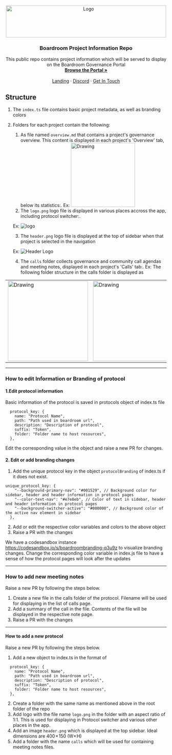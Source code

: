 <br />
<p align="center">
  <a href="http://app.boardroom.info/">
    <img src="https://i.ibb.co/tBt9dLq/transparentblacktextsmall.png" alt="Logo" width="500" height="100">
  </a>

  <h3 align="center">Boardroom Project Information Repo</h3>

  <p align="center">
    This public repo contains project information which will be served to display on the Boardroom Governance Portal
    <br />
    <a href="http://app.boardroom.info/"><strong>Browse the Portal »</strong></a>
    <br />
    <br />
    <a href="http://boardroom.info/">Landing</a>
    ·
    <a href="https://discord.com/invite/tgrTFg9">Discord</a>
    ·
    <a href="https://discord.com/invite/tgrTFg9">Get In Touch</a>
  </p>
</p>

## **Structure**
1. The `index.ts` file contains basic project metadata, as well as branding colors
2. Folders for each project contain the following:
    1. As file named `overview.md` that contains a project's governance overview. This content is displayed in each project's 'Overview' tab, below its statistics:.
    Ex: <img src="https://media.discordapp.net/attachments/799260574759649331/799288420215816222/Overview.png?width=800&height=402" alt="Drawing" style="width: 200px;"/> 
	2. The `logo.png` logo file is displayed in various places accross the app, including protocol switcher:.
	
      Ex: ![logo](https://cdn.discordapp.com/attachments/799260574759649331/799289349137104896/Untitled10.png)
      
    3. The `header.png` logo file is displayed at the top of sidebar when that project is selected in the navigation
    
      Ex: ![Header Logo](https://media.discordapp.net/attachments/799260574759649331/799290084255334458/Untitled_2.png)
      
    4. The `calls` folder collects governance and community call agendas and meeting notes, displayed in each project's 'Calls' tab:.
      Ex: The following folder structure in the calls folder is displayed as
      
<table><tr>
<td> <img src="https://media.discordapp.net/attachments/799260574759649331/799275039400263700/Untitled.png" alt="Drawing" style="width: 250px;"/> </td>
<td> <img src="https://media.discordapp.net/attachments/799260574759649331/799274293636366336/Untitled.png?width=1708&height=1136" alt="Drawing" style="width: 250px;"/> </td>
</tr></table>

---

### How to edit Information or Branding of protocol
#### 1.Edit protocol information
Basic information of the protocol is saved in protocols object of index.ts file

```
  protocol_key: {
    name: "Protocol Name",
    path: "Path used in boardroom url",
    description: "Description of protocol",
    suffix: "Token",
    folder: "Folder name to host resources",
  },
```  

Edit the corresponding value in the object and raise a new PR for changes.

#### 2. Edit or add branding changes
 1. Add the unique protocol key in the object `protocolBranding` of index.ts if it does not exist. 
```
unique_protocol_key: {
    "--background-primary-nav": "#001529", // Background color for sidebar, header and header information in protocol pages
    "--color-text-nav": "#e7e8eb", // Color of text in sidebar, header and header information in protocol pages
    "--background-switcher-active": "#000000", // Background color of the active nav element in sidebar 
  },
```
 2. Add or edit the respective color variables and colors to the above object
 3. Raise a PR with the changes

We have a codesandbox instance https://codesandbox.io/s/boardroombranding-q3u9z to visualize branding changes. Change the corresponding color variable in index.js file to have a sense of how the protocol pages will look after the updates

---

### How to add new meeting notes
Raise a new PR by following the steps below.

1. Create a new file in the calls folder of the protocol. Filename will be used for displaying in the list of calls page.
2. Add a summary of the call in the file. Contents of the file will be displayed in the respective note page.
3. Raise a PR with the changes

---


#### How to add a new protocol
Raise a new PR by following the steps below.

1. Add a new object to index.ts in the format of

```
  protocol_key: {
    name: "Protocol Name",
    path: "Path used in boardroom url",
    description: "Description of protocol",
    suffix: "Token",
    folder: "Folder name to host resources",
  },
```

2. Create a folder with the same name as mentioned above in the root folder of the repo
3. Add logo with the file name `logo.png` in the folder with an aspect ratio of 1:1. This is used for displaying in Protocol switcher and various other places in the app.
4. Add an image `header.png` which is displayed at the top sidebar. Ideal dimensions are 400 × 150 (W× H)
5. Add a folder with the name `calls` which will be used for containing meeting notes files.
